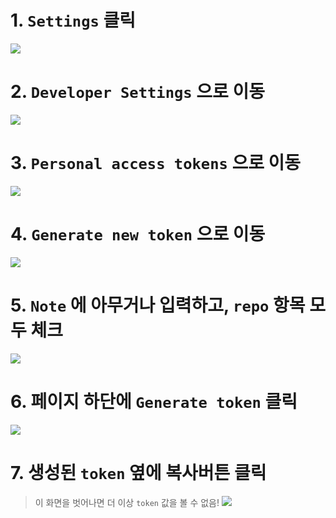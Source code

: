 # 1. `Settings` 클릭
![](https://raw.githubusercontent.com/sungbin5304/GitMessengerBot/master/picture/1.png)

# 2. `Developer Settings` 으로 이동
![](https://raw.githubusercontent.com/sungbin5304/GitMessengerBot/master/picture/2.png)

# 3. `Personal access tokens` 으로 이동
![](https://raw.githubusercontent.com/sungbin5304/GitMessengerBot/master/picture/3.png)

# 4. `Generate new token` 으로 이동
![](https://raw.githubusercontent.com/sungbin5304/GitMessengerBot/master/picture/4.png)

# 5. `Note` 에 아무거나 입력하고, `repo` 항목 모두 체크
![](https://raw.githubusercontent.com/sungbin5304/GitMessengerBot/master/picture/5.png)

# 6. 페이지 하단에 `Generate token` 클릭
![](https://raw.githubusercontent.com/sungbin5304/GitMessengerBot/master/picture/6.png)

# 7. 생성된 `token` 옆에 복사버튼 클릭 
> 이 화면을 벗어나면 더 이상 `token` 값을 볼 수 없음!
![](https://raw.githubusercontent.com/sungbin5304/GitMessengerBot/master/picture/7.png)
